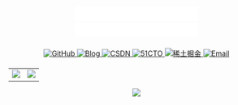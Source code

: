 <div align="center">
  
  <div>
    <a href="https://blog.huazie.com/" target="_blank">
      <img src="中文.svg" alt="热爱，可抵岁月漫长，共勉！" height="28" />
    </a>
  </div>

  <div>
    <a href="https://blog.huazie.com/" target="_blank">
      <img src="英文.svg" alt="Passion outlasts time!" height="28" />
    </a>
  </div>
  
  <!-- 平台链接 -->
  <div align="center" style="margin: 20px 0;">
    <a href="https://github.com/huazie" target="_blank">
      <img src="https://img.shields.io/badge/GitHub-181717?style=for-the-badge&logo=github&logoColor=white" alt="GitHub"/>
    </a>
    <a href="https://blog.huazie.com/" target="_blank">
      <img src="https://img.shields.io/badge/Blog-FF9800?style=for-the-badge&logo=blogger&logoColor=white" alt="Blog"/>
    </a>
    <a href="https://huazie.blog.csdn.net" target="_blank">
      <img src="https://img.shields.io/badge/CSDN-1DA1F2?style=for-the-badge&logo=csdn&logoColor=white" alt="CSDN"/>
    </a>
    <a href="https://blog.51cto.com/huazie" target="_blank">
      <img src="https://img.shields.io/badge/51CTO-2596be?style=for-the-badge&logo=&logoColor=white" alt="51CTO"/>
    </a>
	<a href="https://juejin.cn/user/3316539543782568" target="_blank">
      <img src="https://img.shields.io/badge/Juejin-0A66C2?style=for-the-badge&logo=juejin&logoColor=white" alt="稀土掘金"/>
    </a>
    <a href="mailto:huazie.lgh@gmail.com">
      <img src="https://img.shields.io/badge/Email-EA4335?style=for-the-badge&logo=gmail&logoColor=white" alt="Email"/>
    </a>
  </div>

  <table align="center">
	<tr>
		<td>
		  <a href="https://github.com/huazie?tab=repositories">
			<img src="https://github-readme-stats.vercel.app/api?username=huazie&show_icons=true&theme=transparent&hide_border=true" />
		  </a>
		</td>
		<td>
		  <a href="https://github.com/huazie?tab=repositories">
			<img src="https://github-readme-stats.vercel.app/api/top-langs/?username=huazie&layout=compact&langs_count=6&hide_border=true&theme=graywhite" />
		  </a>
		</td>
	</tr>
  </table>
  
  <!-- 分隔线 -->
  <img src="https://raw.githubusercontent.com/Trilokia/Trilokia/379277808c61ef204768a61bbc5d25bc7798ccf1/bottom_header.svg" />
  
</div>
